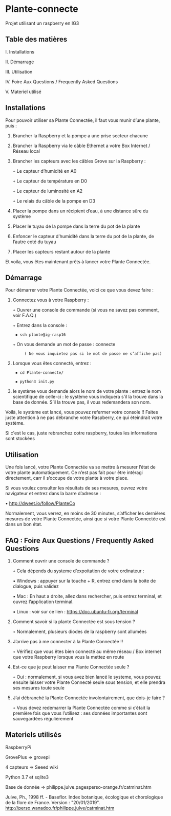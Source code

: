 # Plante-connecte

Projet utilisant un raspberry en IG3

## Table des matières

   I. Installations	
   
   II. Démarrage 	
   
   III. Utilisation 	
   
   IV. Foire Aux Questions / Frequently Asked Questions 
   
   V. Materiel utilisé

## Installations

Pour pouvoir utiliser sa Plante Connectée, il faut vous munir d’une plante, puis :


   1) Brancher la Raspberry et la pompe a une prise secteur chacune
    
   2) Brancher la Raspberry via le câble Ethernet a votre Box Internet / Réseau local
    
   3) Brancher les capteurs avec les câbles Grove sur la Raspberry :
   
       ◦ Le capteur d’humidité en A0
       
       ◦ Le capteur de température en D0
       
       ◦ Le capteur de luminosité en A2
       
       ◦ Le relais du câble de la pompe en D3
       
   4) Placer la pompe dans un récipient d’eau, à une distance sûre du système
   
   5) Placer le tuyau de la pompe dans la terre du pot de la plante
   
   6) Enfoncer le capteur d’humidité dans la terre du pot de la plante, de l’autre coté du tuyau
   
   7) Placer les capteurs restant autour de la plante

Et voila, vous êtes maintenant prêts à lancer votre Plante Connectée.
       
## Démarrage 

Pour démarrer votre Plante Connectée, voici ce que vous devez faire :


   1) Connectez vous à votre Raspberry :
   
       ◦ Ouvrer une console de commande (si vous ne savez pas comment, voir F.A.Q.)
       
       ◦ Entrez dans la console :
       
           ▪ ssh plante@ig-rasp16
           
       ◦ On vous demande un mot de passe : connecte 
       
               ( Ne vous inquietez pas si le mot de passe ne s’affiche pas) 
               
   2) Lorsque vous êtes connecté, entrez :
   
           ▪ cd Plante-connecte/
           
           ▪ python3 init.py
             
   3) le système vous demande alors le nom de votre plante : entrez le nom scientifique de celle-ci : le système vous indiquera s’il la trouve dans la base de donnée. S’il la trouve pas, il vous redemandera son nom.

Voilà, le système est lancé, vous pouvez refermer votre console !! Faites juste attention à ne pas débranche votre Raspberry, ce qui éteindrait votre système.

Si c'est le cas, juste rebranchez cotre raspberry, toutes les informations sont stockées

## Utilisation 

Une fois lancé, votre Plante Connectée va se mettre à mesurer l’état de votre plante automatiquement. Ce n’est pas fait pour être intéragi directement, carr il s’occupe de votre plante à votre place.

Si vous voulez consulter les résultats de ses mesures, ouvrez votre navigateur et entrez dans la barre d’adresse :

   • http://dweet.io/follow/PlanteCo
    
Normalement, vous verrez, en moins de 30 minutes, s’afficher les dernières mesures de votre Plante Connectée, ainsi que si votre Plante Connectée est dans un bon état.

## FAQ : Foire Aux Questions / Frequently Asked Questions 


   1. Comment ouvrir une console de commande ?
   
       ◦ Cela dépends du systeme d’expoitation de votre ordinateur :
       
         ▪ Windows : appuyer sur la touche + R, entrez cmd dans la boite de dialogue, puis validez
          
         ▪ Mac : En haut a droite, allez dans rechercher, puis entrez terminal, et ouvrez l’application terminal.
            
         ▪ Linux : voir sur ce lien : https://doc.ubuntu-fr.org/terminal
            
   2. Comment savoir si la plante Connectée est sous tension ?
   
       ◦ Normalement, plusieurs diodes de la raspberry sont allumées
        
   3. J’arrive pas à me connecter à la Plante Connectée !!
   
       ◦ Vérifiez que vous êtes bien connecté au même réseau / Box internet que votre Raspberry lorsque vous la mettez en route
        
   4. Est-ce que je peut laisser ma Plante Connectée seule ?
   
       ◦ Oui : normalement, si vous avez bien lancé le systeme, vous pouvez ensuite laisser votre Plante Connecté seule sous tension, et elle prendra ses mesures toute seule
        
   5. J’ai débranché la Plante Connectée involontairement, que dois-je faire ?
   
       ◦ Vous devez redemarrer la Plante Connectée comme si c’était la première fois que vous l’utilisez : ses données importantes sont sauvegardées régulièrement
        
## Materiels utilisés

RaspberryPi

GrovePlus => grovepi

4 capteurs => Seeed wiki

Python 3.7 et sqlite3

Base de donnée => philippe.julve.pagesperso-orange.fr/catminat.htm

Julve, Ph., 1998 ff. - Baseflor. Index botanique, écologique et chorologique de la flore de France. Version : "20/01/2019". http://perso.wanadoo.fr/philippe.julve/catminat.htm

